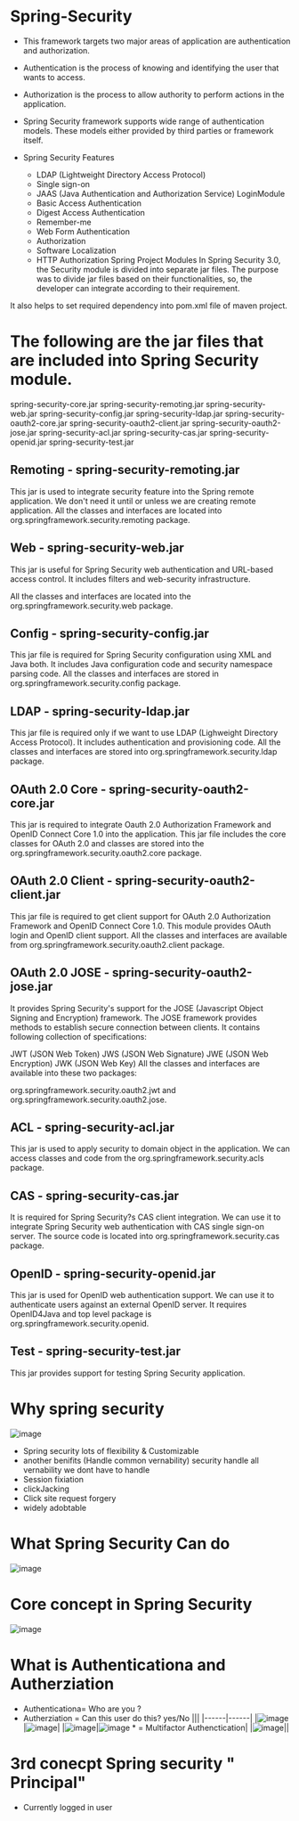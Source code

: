 # Spring-Security
* This framework targets two major areas of application are authentication and authorization. 
* Authentication is the process of knowing and identifying the user that wants to access.
* Authorization is the process to allow authority to perform actions in the application.
* Spring Security framework supports wide range of authentication models. These models either provided by third parties or framework itself.

* Spring Security Features
  * LDAP (Lightweight Directory Access Protocol)
  * Single sign-on
  * JAAS (Java Authentication and Authorization Service) LoginModule
  * Basic Access Authentication
  * Digest Access Authentication
  * Remember-me
  * Web Form Authentication
  * Authorization
  * Software Localization
  * HTTP Authorization
Spring Project Modules
In Spring Security 3.0, the Security module is divided into separate jar files. The purpose was to divide jar files based on their functionalities, so, the developer can integrate according to their requirement.

It also helps to set required dependency into pom.xml file of maven project.

# The following are the jar files that are included into Spring Security module.

spring-security-core.jar
spring-security-remoting.jar
spring-security-web.jar
spring-security-config.jar
spring-security-ldap.jar
spring-security-oauth2-core.jar
spring-security-oauth2-client.jar
spring-security-oauth2-jose.jar
spring-security-acl.jar
spring-security-cas.jar
spring-security-openid.jar
spring-security-test.jar

## Remoting - spring-security-remoting.jar
This jar is used to integrate security feature into the Spring remote application. We don't need it until or unless we are creating remote application. All the classes and interfaces are located into org.springframework.security.remoting package.

##  Web - spring-security-web.jar
This jar is useful for Spring Security web authentication and URL-based access control. It includes filters and web-security infrastructure.

All the classes and interfaces are located into the org.springframework.security.web package.

## Config - spring-security-config.jar
This jar file is required for Spring Security configuration using XML and Java both. It includes Java configuration code and security namespace parsing code. All the classes and interfaces are stored in org.springframework.security.config package.

## LDAP - spring-security-ldap.jar
This jar file is required only if we want to use LDAP (Lighweight Directory Access Protocol). It includes authentication and provisioning code. All the classes and interfaces are stored into org.springframework.security.ldap package.

## OAuth 2.0 Core - spring-security-oauth2-core.jar
This jar is required to integrate Oauth 2.0 Authorization Framework and OpenID Connect Core 1.0 into the application. This jar file includes the core classes for OAuth 2.0 and classes are stored into the org.springframework.security.oauth2.core package.

## OAuth 2.0 Client - spring-security-oauth2-client.jar
This jar file is required to get client support for OAuth 2.0 Authorization Framework and OpenID Connect Core 1.0. This module provides OAuth login and OpenID client support. All the classes and interfaces are available from org.springframework.security.oauth2.client package.

## OAuth 2.0 JOSE - spring-security-oauth2-jose.jar
It provides Spring Security's support for the JOSE (Javascript Object Signing and Encryption) framework. The JOSE framework provides methods to establish secure connection between clients. It contains following collection of specifications:

JWT (JSON Web Token)
JWS (JSON Web Signature)
JWE (JSON Web Encryption)
JWK (JSON Web Key)
All the classes and interfaces are available into these two packages:

org.springframework.security.oauth2.jwt and org.springframework.security.oauth2.jose.

## ACL - spring-security-acl.jar
This jar is used to apply security to domain object in the application. We can access classes and code from the org.springframework.security.acls package.

## CAS - spring-security-cas.jar
It is required for Spring Security?s CAS client integration. We can use it to integrate Spring Security web authentication with CAS single sign-on server. The source code is located into org.springframework.security.cas package.

## OpenID - spring-security-openid.jar
This jar is used for OpenID web authentication support. We can use it to authenticate users against an external OpenID server. It requires OpenID4Java and top level package is org.springframework.security.openid.

## Test - spring-security-test.jar
This jar provides support for testing Spring Security application.
# Why spring security
![image](https://github.com/TrickAndTrack/Spring-Security/assets/73180409/76eee936-8b20-49c6-8f1c-137d039a93b6)
* Spring security lots of flexibility & Customizable
* another benifits (Handle common vernability) security handle all vernability we dont have to handle
 * Session fixiation
 * clickJacking
 * Click site request forgery
* widely adobtable
# What Spring Security Can do
![image](https://github.com/TrickAndTrack/Spring-Security/assets/73180409/17a68b05-6613-4ca1-aa34-50a52f27a46e)
# Core concept in Spring Security
![image](https://github.com/TrickAndTrack/Spring-Security/assets/73180409/473d0fa5-3102-4f56-bdae-a4a4e8c81fa1)
# What is Authenticationa and Autherziation
* Authenticationa= Who are you ?
* Autherziation = Can this user do this? yes/No
|||
|------|------|
|![image](https://github.com/TrickAndTrack/Spring-Security/assets/73180409/9c9f2848-7c8f-4406-a73c-dd80c9cc2ea5)|![image](https://github.com/TrickAndTrack/Spring-Security/assets/73180409/900fcf8a-a5ee-47e0-aca2-05dcd6b4c2a7)|
|![image](https://github.com/TrickAndTrack/Spring-Security/assets/73180409/dae77a96-39b8-428b-8a45-544e19cc7397)|![image](https://github.com/TrickAndTrack/Spring-Security/assets/73180409/0a1cc357-d980-4584-9971-a936c0b27e89)  * = Multifactor Authenctication|
|![image](https://github.com/TrickAndTrack/Spring-Security/assets/73180409/930534c0-a6d3-4d90-84f4-6ec13e558a83)||
# 3rd conecpt Spring security " Principal" 
* Currently logged in user 
